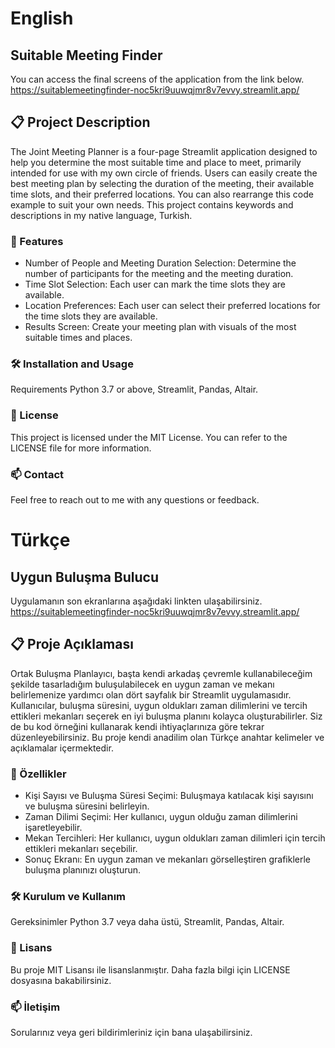 # English

## Suitable Meeting Finder
You can access the final screens of the application from the link below.
https://suitablemeetingfinder-noc5kri9uuwqjmr8v7evvy.streamlit.app/ 


## 📋 Project Description
The Joint Meeting Planner is a four-page Streamlit application designed to help you determine the most suitable time and place to meet, primarily intended for use with my own circle of friends. Users can easily create the best meeting plan by selecting the duration of the meeting, their available time slots, and their preferred locations. You can also rearrange this code example to suit your own needs. This project contains keywords and descriptions in my native language, Turkish.

### 🚀 Features
* Number of People and Meeting Duration Selection: Determine the number of participants for the meeting and the meeting duration.
* Time Slot Selection: Each user can mark the time slots they are available.
* Location Preferences: Each user can select their preferred locations for the time slots they are available.
* Results Screen: Create your meeting plan with visuals of the most suitable times and places.

### 🛠️ Installation and Usage
Requirements
Python 3.7 or above,
Streamlit,
Pandas,
Altair.

### 📄 License
This project is licensed under the MIT License. You can refer to the LICENSE file for more information.

### 📫 Contact
Feel free to reach out to me with any questions or feedback.


# Türkçe


## Uygun Buluşma Bulucu
Uygulamanın son ekranlarına aşağıdaki linkten ulaşabilirsiniz.
https://suitablemeetingfinder-noc5kri9uuwqjmr8v7evvy.streamlit.app/ 



## 📋 Proje Açıklaması
Ortak Buluşma Planlayıcı, başta kendi arkadaş çevremle kullanabileceğim şekilde tasarladığım buluşulabilecek en uygun zaman ve mekanı belirlemenize yardımcı olan dört sayfalık bir Streamlit uygulamasıdır. 
Kullanıcılar, buluşma süresini, uygun oldukları zaman dilimlerini ve tercih ettikleri mekanları seçerek en iyi buluşma planını kolayca oluşturabilirler.
Siz de bu kod örneğini kullanarak kendi ihtiyaçlarınıza göre tekrar düzenleyebilirsiniz.
Bu proje kendi anadilim olan Türkçe anahtar kelimeler ve açıklamalar içermektedir. 

### 🚀 Özellikler
* Kişi Sayısı ve Buluşma Süresi Seçimi: Buluşmaya katılacak kişi sayısını ve buluşma süresini belirleyin.
* Zaman Dilimi Seçimi: Her kullanıcı, uygun olduğu zaman dilimlerini işaretleyebilir.
* Mekan Tercihleri: Her kullanıcı, uygun oldukları zaman dilimleri için tercih ettikleri mekanları seçebilir.
* Sonuç Ekranı: En uygun zaman ve mekanları görselleştiren grafiklerle buluşma planınızı oluşturun.

### 🛠️ Kurulum ve Kullanım
Gereksinimler
Python 3.7 veya daha üstü, 
Streamlit,
Pandas,
Altair.

### 📄 Lisans
Bu proje MIT Lisansı ile lisanslanmıştır. Daha fazla bilgi için LICENSE dosyasına bakabilirsiniz.

### 📫 İletişim
Sorularınız veya geri bildirimleriniz için bana ulaşabilirsiniz.
